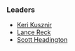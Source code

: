 ### Leaders

* [Keri Kusznir](mailto:keri.kusznir@owasp.org)
* [Lance Reck](mailto:lance.reck@owasp.org)
* [Scott Headington](mailto:scott.headington@owasp.org)
